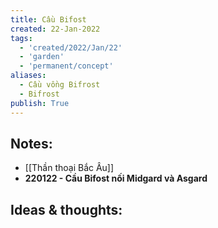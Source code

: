 ```yaml
---
title: Cầu Bifost
created: 22-Jan-2022
tags:
  - 'created/2022/Jan/22'
  - 'garden'
  - 'permanent/concept'
aliases:
  - Cầu vồng Bifrost
  - Bifrost
publish: True
---
```


## Notes:
- [[Thần thoại Bắc Âu]]
- __220122 - Cầu Bifost nối Midgard và Asgard__

## Ideas & thoughts:


